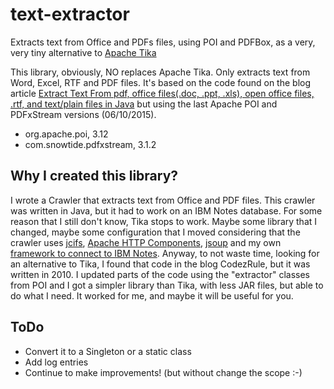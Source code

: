 # text-extractor
Extracts text from Office and PDFs files, using POI and PDFBox, as a very, very tiny alternative to [Apache Tika](https://tika.apache.org/)

This library, obviously, NO replaces Apache Tika. Only extracts text from Word, Excel, RTF and PDF files. It's based on the code found on the blog article [Extract Text From pdf, office files(.doc, .ppt, .xls), open office files, .rtf, and text/plain files in Java](https://codezrule.wordpress.com/2010/03/24/extract-text-from-pdf-office-files-doc-ppt-xls-open-office-files-rtf-and-textplain-files-in-java/)  but using the last Apache POI and PDFxStream versions (06/10/2015).

- org.apache.poi, 3.12
- com.snowtide.pdfxstream, 3.1.2

## Why I created this library?

I wrote a Crawler that extracts text from Office and PDF files. This crawler was written in Java, but it had to work on an IBM Notes database. For some reason that I still don't know, Tika stops to work. Maybe some library that I changed, maybe some configuration that I moved considering that the crawler uses [jcifs](https://jcifs.samba.org/), [Apache HTTP Components](http://hc.apache.org/), [jsoup](http://jsoup.org/) and my own [framework to connect to IBM Notes](https://github.com/mariosotil/river-framework). Anyway, to not waste time, looking for an alternative to Tika, I found that code in the blog CodezRule, but it was written in 2010. I updated parts of the code using the "extractor" classes from POI and I got a simpler library than Tika, with less JAR files, but able to do what I need. It worked for me, and maybe it will be useful for you.

## ToDo

- Convert it to a Singleton or a static class
- Add log entries
- Continue to make improvements! (but without change the scope :-)  

